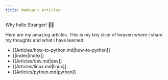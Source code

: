 ```yaml
---
title: Wambua's Articles
---
```


Why hello Stranger! 👋😀

Here are my amazing articles. This is my tiny slice of heaven where I share my thoughts and what I have learned.

- [[Articles/how-to-python.md|how-to-python]]
- [[index|index]]
- [[Articles/dev.md|dev]]
- [[Articles/linux.md|linux]]
- [[Articles/python.md|python]]





